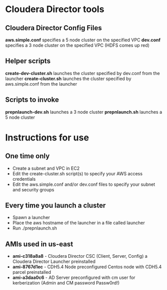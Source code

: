 # Cloudera Director tools

## Cloudera Director Config Files

**aws.simple.conf** specifies a 5 node cluster on the specified VPC
**dev.conf** specifies a 3 node cluster on the specified VPC (HDFS comes up red)

## Helper scripts

**create-dev-cluster.sh** launches the cluster specified by
dev.conf from the launcher
**create-cluster.sh** launches the cluster specified by aws.simple.conf
from the launcher

## Scripts to invoke
**prepnlaunch-dev.sh** launches a 3 node cluster
**prepnlaunch.sh** launches a 5 node cluster

# Instructions for use

## One time only
* Create a subnet and VPC in EC2
* Edit the create-cluster.sh script(s) to specify your AWS access credentials
* Edit the aws.simple.conf and/or dev.conf files to specify your subnet and 
security groups

## Every time you launch a cluster
* Spawn a launcher
* Place the aws hostname of the launcher in a file called launcher
* Run ./prepnlaunch.sh

## AMIs used in us-east
* **ami-c318a8a8** - Cloudera Director CSC (Client, Server, Config) a Cloudera Director Launcher preinstalled
* **ami-8767d1ec** - CDH5.4 Node preconfigured Centos node with CDH5.4 parcel preinstalled 
* **ami-a3daa0c6** - AD Server preconfigured with cm user for kerberization (Admin and CM password Passw0rd!)
